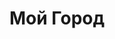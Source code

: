 --- 
title: "Мой Город" 
 
town: "Керчь" 
tel: ["+38(06561) 72116, +38(050) 6118349"] 
address: "Россия, АР Крым, г. Керчь, ул. Блюхера, 3" 
mail: "moygorod2009@mail.ru" 
--- 